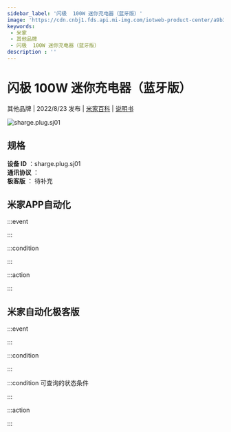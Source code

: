 ```yaml
---
sidebar_label: '闪极  100W 迷你充电器（蓝牙版）'
image: 'https://cdn.cnbj1.fds.api.mi-img.com/iotweb-product-center/a9b374328e682bf771c26e07d7274e31_1656643552285.png?GalaxyAccessKeyId=AKVGLQWBOVIRQ3XLEW&Expires=9223372036854775807&Signature=QbKMhHlqC8PDSTTMS008TX+YAMw='
keywords: 
 - 米家
 - 其他品牌
 - 闪极  100W 迷你充电器（蓝牙版）
description : ''
---
```

# 闪极  100W 迷你充电器（蓝牙版）

其他品牌 | 2022/8/23 发布 | [米家百科](https://home.mi.com/webapp/content/baike/product/index.html?model=sharge.plug.sj01) | [说明书](https://home.mi.com/views/introduction.html?model=sharge.plug.sj01&region=cn)

![sharge.plug.sj01](https://cdn.cnbj1.fds.api.mi-img.com/iotweb-product-center/a9b374328e682bf771c26e07d7274e31_1656643552285.png?GalaxyAccessKeyId=AKVGLQWBOVIRQ3XLEW&Expires=9223372036854775807&Signature=QbKMhHlqC8PDSTTMS008TX+YAMw=)

## 规格  
> 
**设备 ID** ：sharge.plug.sj01  
**通讯协议** ：  
**极客版**  ： 待补充 


## 米家APP自动化  

:::event  

:::

:::condition  

:::

:::action   

:::

## 米家自动化极客版  

:::event  

:::

:::condition  

:::

:::condition 可查询的状态条件  

:::

:::action  

:::

        
